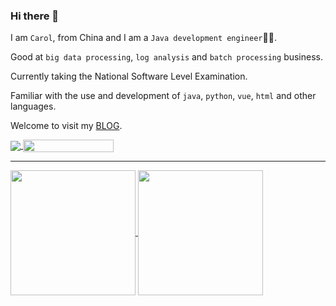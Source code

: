 ### Hi there 👋

I am `Carol`, from China and I am a `Java development engineer`🧑‍💻.

Good at `big data processing`, `log analysis` and `batch processing` business.

Currently taking the National Software Level Examination.

Familiar with the use and development of `java`, `python`, `vue`, `html` and other languages.

Welcome to visit my [BLOG](https://blog.cnkj.site).

<a href="mailto:lxw@cnkj.site" style="a:link {color: none; text-decoration:none;}">
  <img height=auto align="center" src="https://img.shields.io/badge/Email-lxw%40cnkj.site-blue?logo=gmail&label=Email&labelColor=blue&color=green" />
</a>

<a href="https://blog.cnkj.site" style="a:link {color: none; text-decoration:none;}">
  <img height=auto align="center" style="width:145px;height:20px;" src="https://redirect.cnkj.site:8099/b/2023/657fb7c580f76.webp?type=blog" />
</a>


<hr>

<!--
<picture>
  <source
    srcset="https://github-readme-stats.vercel.app/api?username=carolcoral&show_icons=true&theme=dark&rank_icon=percentile"
    media="(prefers-color-scheme: dark)"
  />
  <source
    srcset="https://github-readme-stats.vercel.app/api?username=carolcoral&show_icons=true&theme=merko&bg_color=ffffff&rank_icon=percentile"
    media="(prefers-color-scheme: light), (prefers-color-scheme: no-preference)"
  />
  <img src="https://github-readme-stats.vercel.app/api?username=carolcoral&show_icons=true&rank_icon=percentile" />
</picture>
-->


<a href="https://github.com/carolcoral">
  <img height=200 align="center" src="https://github-readme-stats.vercel.app/api?username=carolcoral&show_icons=true&rank_icon=percentile" />
</a>
<a href="https://github.com/carolcoral">
  <img height=200 align="center" src="https://github-readme-stats.vercel.app/api/top-langs?username=carolcoral&layout=compact&langs_count=8&card_width=320" />
</a>
